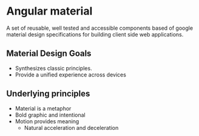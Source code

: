 # Angular material
A set of reusable, well tested and accessible components based of google material design specifications for building client side web applications.

## Material Design Goals
* Synthesizes classic principles.
* Provide a unified experience across devices
## Underlying principles
* Material is a metaphor
* Bold graphic and intentional
* Motion provides meaning
    * Natural acceleration and deceleration